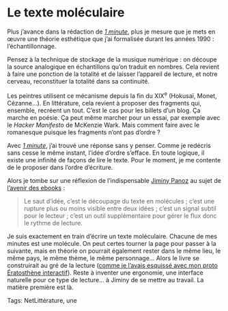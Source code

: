 # Le texte moléculaire

Plus j’avance dans la rédaction de [*1 minute*](http://www.wattpad.com/story/29694130-1-minute), plus je mesure que je mets en œuvre une théorie esthétique que j’ai formalisée durant les années 1990 : l’échantillonnage.

Pensez à la technique de stockage de la musique numérique : on découpe la source analogique en échantillons qu’on traduit en nombres. Cela revient à faire une ponction de la totalité et de laisser l’appareil de lecture, et notre cerveau, reconstituer la totalité dans sa continuité.

Les peintres utilisent ce mécanisme depuis la fin du XIX<sup>e</sup> (Hokusaï, Monet, Cézanne…). En littérature, cela revient à proposer des fragments qui, ensemble, recréent un tout. C’est le cas pour les billets d’un blog. Ça marche en poésie. Ça peut même marcher pour un essai, par exemple avec le *Hacker Manifesto* de McKenzie Wark. Mais comment faire avec le romanesque puisque les fragments n’ont pas d’ordre ?

Avec [*1 minute*](http://www.wattpad.com/story/29694130-1-minute), j’ai trouvé une réponse sans y penser. Comme je redécris sans cesse le même instant, l’idée d’ordre s’efface. En toute logique, il existe une infinité de façons de lire le texte. Pour le moment, je me contente de le proposer dans l’ordre d’écriture.

Alors je tombe sur une réflexion de l’indispensable [Jiminy Panoz](http://jiminy.chapalpanoz.com) au sujet de [l’avenir des ebooks](http://jiminy.chapalpanoz.com/concepts-ebook-2/) :

> Le saut d’idée, c’est le découpage du texte en molécules ; c’est une rupture plus ou moins visible entre deux idées ; c’est un signal subtil pour le lecteur ; c’est un outil supplémentaire pour gérer le flux donc le rythme de lecture.

Je suis exactement en train d’écrire un texte moléculaire. Chacune de mes minutes est une molécule. On peut certes tourner la page pour passer à la suivante, mais en théorie on pourrait également rester dans le même lieu, le même pays, le même thème, le même personnage… Alors le livre se construirait au gré de la lecture ([comme je l’avais esquissé avec mon proto Ératosthène interactif](http://ihl.tcrouzet.com/)). Reste à inventer une ergonomie, une interface naturelle pour ce type de lecture… à Jiminy de se mettre au travail. La matière première est là.

Tags: NetLittérature, une